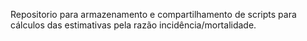 Repositorio para armazenamento e compartilhamento de scripts para cálculos das estimativas pela razão incidência/mortalidade.
